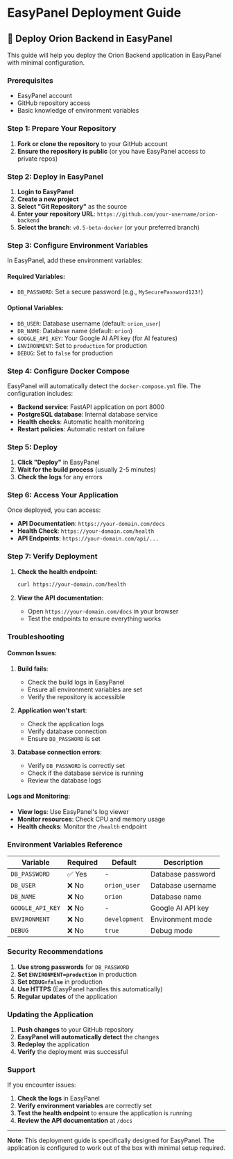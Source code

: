 # EasyPanel Deployment Guide

## 🚀 Deploy Orion Backend in EasyPanel

This guide will help you deploy the Orion Backend application in EasyPanel with minimal configuration.

### Prerequisites

- EasyPanel account
- GitHub repository access
- Basic knowledge of environment variables

### Step 1: Prepare Your Repository

1. **Fork or clone the repository** to your GitHub account
2. **Ensure the repository is public** (or you have EasyPanel access to private repos)

### Step 2: Deploy in EasyPanel

1. **Login to EasyPanel**
2. **Create a new project**
3. **Select "Git Repository"** as the source
4. **Enter your repository URL**: `https://github.com/your-username/orion-backend`
5. **Select the branch**: `v0.5-beta-docker` (or your preferred branch)

### Step 3: Configure Environment Variables

In EasyPanel, add these environment variables:

#### Required Variables:
- `DB_PASSWORD`: Set a secure password (e.g., `MySecurePassword123!`)

#### Optional Variables:
- `DB_USER`: Database username (default: `orion_user`)
- `DB_NAME`: Database name (default: `orion`)
- `GOOGLE_API_KEY`: Your Google AI API key (for AI features)
- `ENVIRONMENT`: Set to `production` for production
- `DEBUG`: Set to `false` for production

### Step 4: Configure Docker Compose

EasyPanel will automatically detect the `docker-compose.yml` file. The configuration includes:

- **Backend service**: FastAPI application on port 8000
- **PostgreSQL database**: Internal database service
- **Health checks**: Automatic health monitoring
- **Restart policies**: Automatic restart on failure

### Step 5: Deploy

1. **Click "Deploy"** in EasyPanel
2. **Wait for the build process** (usually 2-5 minutes)
3. **Check the logs** for any errors

### Step 6: Access Your Application

Once deployed, you can access:

- **API Documentation**: `https://your-domain.com/docs`
- **Health Check**: `https://your-domain.com/health`
- **API Endpoints**: `https://your-domain.com/api/...`

### Step 7: Verify Deployment

1. **Check the health endpoint**:
   ```bash
   curl https://your-domain.com/health
   ```

2. **View the API documentation**:
   - Open `https://your-domain.com/docs` in your browser
   - Test the endpoints to ensure everything works

### Troubleshooting

#### Common Issues:

1. **Build fails**:
   - Check the build logs in EasyPanel
   - Ensure all environment variables are set
   - Verify the repository is accessible

2. **Application won't start**:
   - Check the application logs
   - Verify database connection
   - Ensure `DB_PASSWORD` is set

3. **Database connection errors**:
   - Verify `DB_PASSWORD` is correctly set
   - Check if the database service is running
   - Review the database logs

#### Logs and Monitoring:

- **View logs**: Use EasyPanel's log viewer
- **Monitor resources**: Check CPU and memory usage
- **Health checks**: Monitor the `/health` endpoint

### Environment Variables Reference

| Variable | Required | Default | Description |
|----------|----------|---------|-------------|
| `DB_PASSWORD` | ✅ Yes | - | Database password |
| `DB_USER` | ❌ No | `orion_user` | Database username |
| `DB_NAME` | ❌ No | `orion` | Database name |
| `GOOGLE_API_KEY` | ❌ No | - | Google AI API key |
| `ENVIRONMENT` | ❌ No | `development` | Environment mode |
| `DEBUG` | ❌ No | `true` | Debug mode |

### Security Recommendations

1. **Use strong passwords** for `DB_PASSWORD`
2. **Set `ENVIRONMENT=production`** in production
3. **Set `DEBUG=false`** in production
4. **Use HTTPS** (EasyPanel handles this automatically)
5. **Regular updates** of the application

### Updating the Application

1. **Push changes** to your GitHub repository
2. **EasyPanel will automatically detect** the changes
3. **Redeploy** the application
4. **Verify** the deployment was successful

### Support

If you encounter issues:

1. **Check the logs** in EasyPanel
2. **Verify environment variables** are correctly set
3. **Test the health endpoint** to ensure the application is running
4. **Review the API documentation** at `/docs`

---

**Note**: This deployment guide is specifically designed for EasyPanel. The application is configured to work out of the box with minimal setup required. 